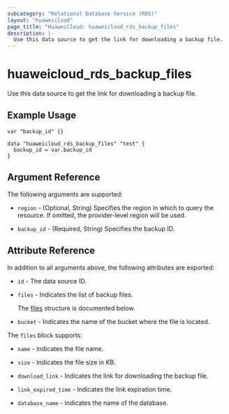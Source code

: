 ```yaml
---
subcategory: "Relational Database Service (RDS)"
layout: "huaweicloud"
page_title: "HuaweiCloud: huaweicloud_rds_backup_files"
description: |-
  Use this data source to get the link for downloading a backup file.
---
```


# huaweicloud_rds_backup_files

Use this data source to get the link for downloading a backup file.

## Example Usage

```hcl
var "backup_id" {}

data "huaweicloud_rds_backup_files" "test" {
  backup_id = var.backup_id
}
```

## Argument Reference

The following arguments are supported:

* `region` - (Optional, String) Specifies the region in which to query the resource.
  If omitted, the provider-level region will be used.

* `backup_id` - (Required, String) Specifies the backup ID.

## Attribute Reference

In addition to all arguments above, the following attributes are exported:

* `id` - The data source ID.

* `files` - Indicates the list of backup files.

  The [files](#files_struct) structure is documented below.

* `bucket` - Indicates the name of the bucket where the file is located.

<a name="files_struct"></a>
The `files` block supports:

* `name` - Indicates the file name.

* `size` - Indicates the file size in KB.

* `download_link` - Indicates the link for downloading the backup file.

* `link_expired_time` - Indicates the link expiration time.

* `database_name` - Indicates the name of the database.
